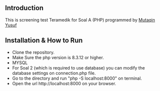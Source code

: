 ## Introduction

This is screening test Teramedik for Soal A (PHP) programmed by [Mutaqin Yusuf](https://www.linkedin.com/in/mutaqin-yusuf/)

## Installation & How to Run

- Clone the repository.
- Make Sure the php version is 8.3.12 or higher.
- MYSQL
- For Soal 2 (which is required to use database) you can modify the database settings on connection.php file.
- Go to the directory and run "php -S localhost:8000" on terminal.
- Open the url http://localhost:8000 on your browser.